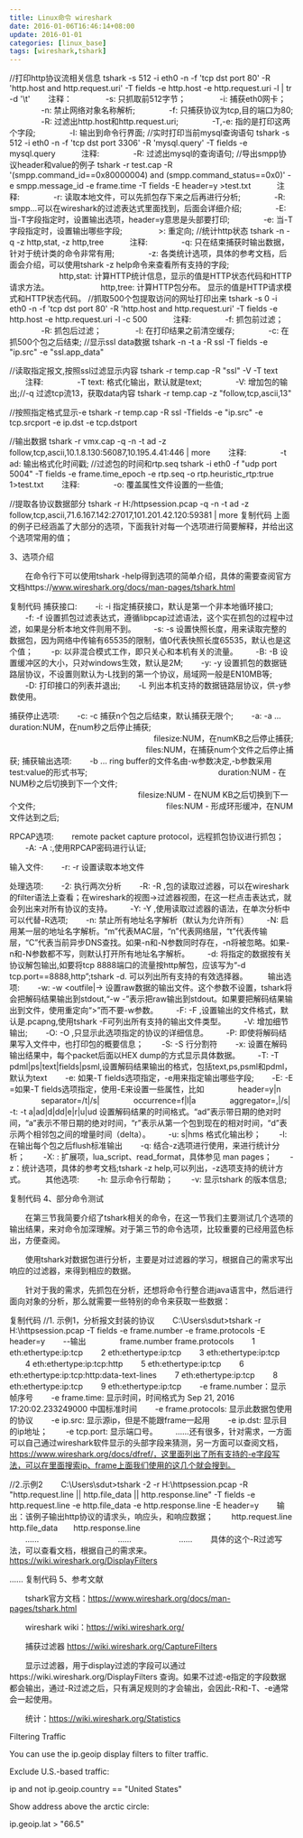 ```yaml
---
title: Linux命令 wireshark
date: 2016-01-06T16:46:14+08:00
update: 2016-01-01
categories: [linux_base]
tags: [wireshark,tshark]
---
```


//打印http协议流相关信息
tshark -s 512 -i eth0 -n -f 'tcp dst port 80' -R 'http.host and http.request.uri' -T fields -e http.host -e http.request.uri -l | tr -d '\t'
　　注释：
　　　　-s: 只抓取前512字节；
　　　　-i: 捕获eth0网卡；
　　　　-n: 禁止网络对象名称解析;
　　　　-f: 只捕获协议为tcp,目的端口为80;
　　　　-R: 过滤出http.host和http.request.uri;
　　　　-T,-e: 指的是打印这两个字段;
　　　　-I: 输出到命令行界面;
//实时打印当前mysql查询语句
tshark -s 512 -i eth0 -n -f 'tcp dst port 3306' -R 'mysql.query' -T fields -e mysql.query
　　　注释:
　　　　-R: 过滤出mysql的查询语句;
//导出smpp协议header和value的例子
tshark -r test.cap -R '(smpp.command_id==0x80000004) and (smpp.command_status==0x0)' -e smpp.message_id -e frame.time -T fields -E header=y >test.txt
　　　注释:
　　　　-r: 读取本地文件，可以先抓包存下来之后再进行分析;
　　　　-R: smpp...可以在wireshark的过滤表达式里面找到，后面会详细介绍;
　　　　-E: 当-T字段指定时，设置输出选项，header=y意思是头部要打印;
　　　　-e: 当-T字段指定时，设置输出哪些字段;
　　　　 >: 重定向;
//统计http状态
tshark -n -q -z http,stat, -z http,tree
　　　注释:
　　　　-q: 只在结束捕获时输出数据，针对于统计类的命令非常有用;
　　　　-z: 各类统计选项，具体的参考文档，后面会介绍，可以使用tshark -z help命令来查看所有支持的字段;
　　　　　　 http,stat: 计算HTTP统计信息，显示的值是HTTP状态代码和HTTP请求方法。
　　　　　　 http,tree: 计算HTTP包分布。 显示的值是HTTP请求模式和HTTP状态代码。
//抓取500个包提取访问的网址打印出来
tshark -s 0 -i eth0 -n -f 'tcp dst port 80' -R 'http.host and http.request.uri' -T fields -e http.host -e http.request.uri -l -c 500
　　　注释:
　　　　-f: 抓包前过滤；
　　　　-R: 抓包后过滤；
　　　　-l: 在打印结果之前清空缓存;
　　　　-c: 在抓500个包之后结束;
//显示ssl data数据
tshark -n -t a -R ssl -T fields -e "ip.src" -e "ssl.app_data"

//读取指定报文,按照ssl过滤显示内容
tshark -r temp.cap -R "ssl" -V -T text
　　注释:
　　　　-T text: 格式化输出，默认就是text;
　　　　-V: 增加包的输出;//-q 过滤tcp流13，获取data内容
tshark -r temp.cap -z "follow,tcp,ascii,13"

//按照指定格式显示-e
tshark -r temp.cap -R ssl -Tfields -e "ip.src" -e tcp.srcport -e ip.dst -e tcp.dstport

//输出数据
tshark -r vmx.cap -q -n -t ad -z follow,tcp,ascii,10.1.8.130:56087,10.195.4.41:446 | more
　　注释:
　　　　-t ad: 输出格式化时间戳;
//过滤包的时间和rtp.seq
tshark  -i eth0 -f "udp port 5004"  -T fields -e frame.time_epoch -e rtp.seq -o rtp.heuristic_rtp:true 1>test.txt
　　注释:
　　　　-o: 覆盖属性文件设置的一些值;

//提取各协议数据部分
tshark -r H:/httpsession.pcap -q -n -t ad -z follow,tcp,ascii,71.6.167.142:27017,101.201.42.120:59381 | more
复制代码
上面的例子已经涵盖了大部分的选项，下面我针对每一个选项进行简要解释，并给出这个选项常用的值；

3、选项介绍

　　在命令行下可以使用tshark -help得到选项的简单介绍，具体的需要查阅官方文档https://www.wireshark.org/docs/man-pages/tshark.html

复制代码
捕获接口:
　　-i: -i <interface> 指定捕获接口，默认是第一个非本地循环接口;
　　-f: -f <capture filter> 设置抓包过滤表达式，遵循libpcap过滤语法，这个实在抓包的过程中过滤，如果是分析本地文件则用不到。
　　-s: -s <snaplen> 设置快照长度，用来读取完整的数据包，因为网络中传输有65535的限制，值0代表快照长度65535，默认也是这个值；
　　-p: 以非混合模式工作，即只关心和本机有关的流量。
　　-B: -B <buffer size> 设置缓冲区的大小，只对windows生效，默认是2M;
　　-y: -y<link type> 设置抓包的数据链路层协议，不设置则默认为-L找到的第一个协议，局域网一般是EN10MB等;
　　-D: 打印接口的列表并退出;
　　-L 列出本机支持的数据链路层协议，供-y参数使用。

捕获停止选项:
　　-c: -c <packet count> 捕获n个包之后结束，默认捕获无限个;
　　-a: -a <autostop cond.> ... duration:NUM，在num秒之后停止捕获;
　　　　　　　　　　　　　　　　　　 filesize:NUM，在numKB之后停止捕获;
　　　　　　　　　　　　　　　　　   files:NUM，在捕获num个文件之后停止捕获;
捕获输出选项:
　　-b <ringbuffer opt.> ... ring buffer的文件名由-w参数决定,-b参数采用test:value的形式书写;
　　　　　　　　　　　　　　　　 duration:NUM - 在NUM秒之后切换到下一个文件;
　　　　　　　　　　　　　　　　 filesize:NUM - 在NUM KB之后切换到下一个文件;
　　　　　　　　　　　　　　　　 files:NUM - 形成环形缓冲，在NUM文件达到之后;

RPCAP选项:
　　remote packet capture protocol，远程抓包协议进行抓包；
　　-A:  -A <user>:<password>,使用RPCAP密码进行认证;

输入文件:
　　-r: -r <infile> 设置读取本地文件

处理选项:
　　-2: 执行两次分析
　　-R: -R <read filter>,包的读取过滤器，可以在wireshark的filter语法上查看；在wireshark的视图->过滤器视图，在这一栏点击表达式，就会列出来对所有协议的支持。
　　-Y: -Y <display filter>,使用读取过滤器的语法，在单次分析中可以代替-R选项;
　　-n: 禁止所有地址名字解析（默认为允许所有）
　　-N: 启用某一层的地址名字解析。“m”代表MAC层，“n”代表网络层，“t”代表传输层，“C”代表当前异步DNS查找。如果-n和-N参数同时存在，-n将被忽略。如果-n和-N参数都不写，则默认打开所有地址名字解析。
　　-d: 将指定的数据按有关协议解包输出,如要将tcp 8888端口的流量按http解包，应该写为“-d tcp.port==8888,http”;tshark -d. 可以列出所有支持的有效选择器。
　　
输出选项:
　　-w: -w <outfile|-> 设置raw数据的输出文件。这个参数不设置，tshark将会把解码结果输出到stdout,“-w -”表示把raw输出到stdout。如果要把解码结果输出到文件，使用重定向“>”而不要-w参数。
　　-F: -F <output file type>,设置输出的文件格式，默认是.pcapng,使用tshark -F可列出所有支持的输出文件类型。
　　-V: 增加细节输出;
　　-O: -O <protocols>,只显示此选项指定的协议的详细信息。
　　-P: 即使将解码结果写入文件中，也打印包的概要信息；
　　-S: -S <separator> 行分割符
　　-x: 设置在解码输出结果中，每个packet后面以HEX dump的方式显示具体数据。
　　-T: -T pdml|ps|text|fields|psml,设置解码结果输出的格式，包括text,ps,psml和pdml，默认为text
　　-e: 如果-T fields选项指定，-e用来指定输出哪些字段;
　　-E: -E <fieldsoption>=<value>如果-T fields选项指定，使用-E来设置一些属性，比如
　　　　header=y|n
　　　　separator=/t|/s|<char>
　　　　occurrence=f|l|a
　　　　aggregator=,|/s|<char>
　　-t: -t a|ad|d|dd|e|r|u|ud 设置解码结果的时间格式。“ad”表示带日期的绝对时间，“a”表示不带日期的绝对时间，“r”表示从第一个包到现在的相对时间，“d”表示两个相邻包之间的增量时间（delta）。
　　-u: s|hms 格式化输出秒；
　　-l: 在输出每个包之后flush标准输出
　　-q: 结合-z选项进行使用，来进行统计分析；
　　-X: <key>:<value> 扩展项，lua_script、read_format，具体参见 man pages；
　　-z：统计选项，具体的参考文档;tshark -z help,可以列出，-z选项支持的统计方式。
　　
其他选项:
　　-h: 显示命令行帮助；
　　-v: 显示tshark 的版本信息;

复制代码
 4、部分命令测试

　　在第三节我简要介绍了tshark相关的命令，在这一节我们主要测试几个选项的输出结果，来对命令加深理解。对于第三节的命令选项，比较重要的已经用蓝色标出，方便查阅。

　　使用tshark对数据包进行分析，主要是对过滤器的学习，根据自己的需求写出响应的过滤器，来得到相应的数据。

　　针对于我的需求，先抓包在分析，还想将命令行整合进java语言中，然后进行面向对象的分析，那么就需要一些特别的命令来获取一些数据：

复制代码
//1. 示例1，分析报文封装的协议
　　C:\Users\sdut>tshark -r H:\httpsession.pcap -T fields -e frame.number -e frame.protocols -E header=y
　　--输出　　
　　frame.number    frame.protocols
　　1       eth:ethertype:ip:tcp
　　2       eth:ethertype:ip:tcp
　　3       eth:ethertype:ip:tcp
　　4       eth:ethertype:ip:tcp:http
　　5       eth:ethertype:ip:tcp
　　6       eth:ethertype:ip:tcp:http:data-text-lines
　　7       eth:ethertype:ip:tcp
　　8       eth:ethertype:ip:tcp
　　9       eth:ethertype:ip:tcp
　　-e frame.number：显示帧序号
　　-e frame.time: 显示时间，时间格式为 Sep 21, 2016 17:20:02.233249000 中国标准时间
　　-e frame.protocols: 显示此数据包使用的协议
　　-e ip.src: 显示源ip，但是不能跟frame一起用
　　-e ip.dst: 显示目的ip地址；
　　-e tcp.port: 显示端口号。
　　......还有很多，针对需求，一方面可以自己通过wireshark软件显示的头部字段来猜测，另一方面可以查阅文档，https://www.wireshark.org/docs/dfref/，这里面列出了所有支持的-e字段写法，可以在里面搜索ip、frame上面我们使用的这几个就会搜到。

//2.示例2
　　C:\Users\sdut>tshark -2 -r H:\httpsession.pcap -R "http.request.line || http.file_data || http.response.line" -T fields -e http.request.line -e http.file_data -e http.response.line -E header=y
　　输出：该例子输出http协议的请求头，响应头，和响应数据；
　　http.request.line　　http.file_data　　http.response.line
　　......　　　　　　　　　　......　　　　　　......
　　具体的这个-R过滤写法，可以查看文档，根据自己的需求来。https://wiki.wireshark.org/DisplayFilters

......
复制代码
5、参考文献

　　tshark官方文档：https://www.wireshark.org/docs/man-pages/tshark.html

　　wireshark wiki：https://wiki.wireshark.org/

　　捕获过滤器 https://wiki.wireshark.org/CaptureFilters

　　显示过滤器，用于display过滤的字段可以通过https://wiki.wireshark.org/DisplayFilters 查询。如果不过滤-e指定的字段数据都会输出，通过-R过滤之后，只有满足规则的才会输出，会因此-R和-T、-e通常会一起使用。

　　统计：https://wiki.wireshark.org/Statistics

Filtering Traffic

You can use the ip.geoip display filters to filter traffic.

Exclude U.S.-based traffic:

 ip and not ip.geoip.country == "United States"

Show address above the arctic circle:

 ip.geoip.lat > "66.5"
